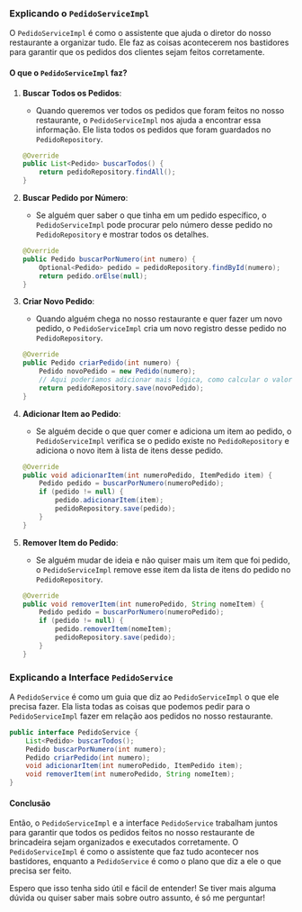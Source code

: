### Explicando o `PedidoServiceImpl`

O `PedidoServiceImpl` é como o assistente que ajuda o diretor do nosso restaurante a organizar tudo. Ele faz as coisas acontecerem nos bastidores para garantir que os pedidos dos clientes sejam feitos corretamente.

#### O que o `PedidoServiceImpl` faz?

1. **Buscar Todos os Pedidos**:
   - Quando queremos ver todos os pedidos que foram feitos no nosso restaurante, o `PedidoServiceImpl` nos ajuda a encontrar essa informação. Ele lista todos os pedidos que foram guardados no `PedidoRepository`.

   ```java
   @Override
   public List<Pedido> buscarTodos() {
       return pedidoRepository.findAll();
   }
   ```

2. **Buscar Pedido por Número**:
   - Se alguém quer saber o que tinha em um pedido específico, o `PedidoServiceImpl` pode procurar pelo número desse pedido no `PedidoRepository` e mostrar todos os detalhes.

   ```java
   @Override
   public Pedido buscarPorNumero(int numero) {
       Optional<Pedido> pedido = pedidoRepository.findById(numero);
       return pedido.orElse(null);
   }
   ```

3. **Criar Novo Pedido**:
   - Quando alguém chega no nosso restaurante e quer fazer um novo pedido, o `PedidoServiceImpl` cria um novo registro desse pedido no `PedidoRepository`.

   ```java
   @Override
   public Pedido criarPedido(int numero) {
       Pedido novoPedido = new Pedido(numero);
       // Aqui poderíamos adicionar mais lógica, como calcular o valor total do pedido
       return pedidoRepository.save(novoPedido);
   }
   ```

4. **Adicionar Item ao Pedido**:
   - Se alguém decide o que quer comer e adiciona um item ao pedido, o `PedidoServiceImpl` verifica se o pedido existe no `PedidoRepository` e adiciona o novo item à lista de itens desse pedido.

   ```java
   @Override
   public void adicionarItem(int numeroPedido, ItemPedido item) {
       Pedido pedido = buscarPorNumero(numeroPedido);
       if (pedido != null) {
           pedido.adicionarItem(item);
           pedidoRepository.save(pedido);
       }
   }
   ```

5. **Remover Item do Pedido**:
   - Se alguém mudar de ideia e não quiser mais um item que foi pedido, o `PedidoServiceImpl` remove esse item da lista de itens do pedido no `PedidoRepository`.

   ```java
   @Override
   public void removerItem(int numeroPedido, String nomeItem) {
       Pedido pedido = buscarPorNumero(numeroPedido);
       if (pedido != null) {
           pedido.removerItem(nomeItem);
           pedidoRepository.save(pedido);
       }
   }
   ```

### Explicando a Interface `PedidoService`

A `PedidoService` é como um guia que diz ao `PedidoServiceImpl` o que ele precisa fazer. Ela lista todas as coisas que podemos pedir para o `PedidoServiceImpl` fazer em relação aos pedidos no nosso restaurante.

```java
public interface PedidoService {
    List<Pedido> buscarTodos();
    Pedido buscarPorNumero(int numero);
    Pedido criarPedido(int numero);
    void adicionarItem(int numeroPedido, ItemPedido item);
    void removerItem(int numeroPedido, String nomeItem);
}
```

#### Conclusão

Então, o `PedidoServiceImpl` e a interface `PedidoService` trabalham juntos para garantir que todos os pedidos feitos no nosso restaurante de brincadeira sejam organizados e executados corretamente. O `PedidoServiceImpl` é como o assistente que faz tudo acontecer nos bastidores, enquanto a `PedidoService` é como o plano que diz a ele o que precisa ser feito.

Espero que isso tenha sido útil e fácil de entender! Se tiver mais alguma dúvida ou quiser saber mais sobre outro assunto, é só me perguntar!
